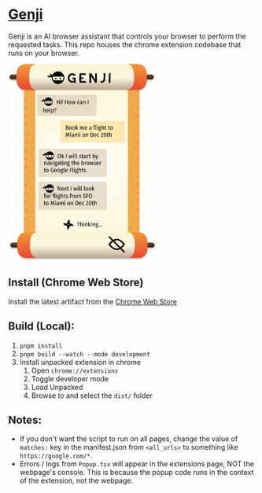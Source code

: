# [Genji](https://genji.app)

Genji is an AI browser assistant that controls your browser to perform the requested tasks. This repo houses the chrome extension codebase that runs on your browser.

<img src="resources/chat_interface.svg" width="300px" height="400px" alt="Genji Scroll UI"/>

## Install (Chrome Web Store)

Install the latest artifact from the [Chrome Web Store](https://chromewebstore.google.com/detail/genji-ai-browser-assistan/jgoncjpgeegjhdecejnfnpjnfmhohgdf)

## Build (Local):

1. `pnpm install`
2. `pnpm build --watch --mode development`
3. Install unpacked extension in chrome
   1. Open `chrome://extensions`
   2. Toggle developer mode
   3. Load Unpacked
   4. Browse to and select the `dist/` folder

## Notes:

- If you don't want the script to run on all pages, change the value of `matches:`
  key in the manifest.json from `<all_urls>` to something like `https://google.com/*`.
- Errors / logs from `Popup.tsx` will appear in the extensions page, NOT the webpage's console.
  This is because the popup code runs in the context of the extension, not the webpage.
